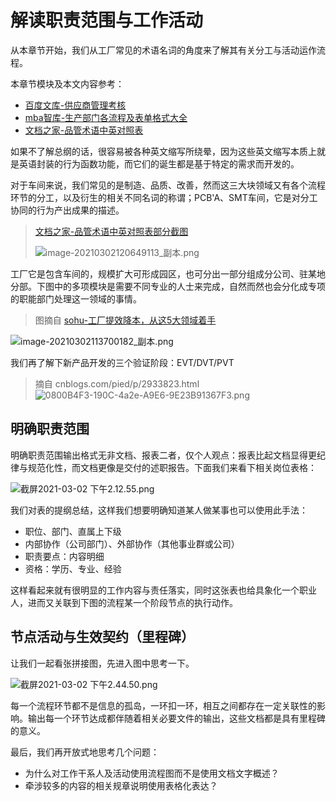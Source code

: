 # 解读职责范围与工作活动

从本章节开始，我们从工厂常见的术语名词的角度来了解其有关分工与活动运作流程。

本章节模块及本文内容参考：

* [百度文库-供应商管理考核](https://wenku.baidu.com/view/dee169fe182e453610661ed9ad51f01dc38157f3.html)
* [mba智库-生产部门各流程及表单格式大全](https://doc.mbalib.com/view/3530d92b954dc23565ed704266789085.html)
* [文档之家-品管术语中英对照表](http://www.doczj.com/doc/b2e422caa1c7aa00b52acba4.html)

如果不了解总纲的话，很容易被各种英文缩写所绕晕，因为这些英文缩写本质上就是英语封装的行为函数功能，而它们的诞生都是基于特定的需求而开发的。

对于车间来说，我们常见的是制造、品质、改善，然而这三大块领域又有各个流程环节的分工，以及衍生的相关不同名词的称谓；PCB'A、SMT车间，它是对分工协同的行为产出成果的描述。

> [文档之家-品管术语中英对照表部分截图](http://www.doczj.com/doc/b2e422caa1c7aa00b52acba4.html)
>
> ![image-20210302120649113_副本.png](https://i.loli.net/2021/03/02/cANaxwChz3SZ1uO.png)

工厂它是包含车间的，规模扩大可形成园区，也可分出一部分组成分公司、驻某地分部。下图中的多项模块是需要不同专业的人士来完成，自然而然也会分化成专项的职能部门处理这一领域的事情。

> 图摘自 [sohu-工厂提效降本，从这5大领域着手 ](https://www.sohu.com/a/359382431_778230)

![image-20210302113700182_副本.png](https://i.loli.net/2021/03/02/eiKqAMmWT3ECLOV.png)

我们再了解下新产品开发的三个验证阶段：EVT/DVT/PVT

> 摘自 cnblogs.com/pied/p/2933823.html
> ![0800B4F3-190C-4a2e-A9E6-9E23B91367F3.png](https://i.loli.net/2021/03/08/3EaSL1xGowyvisf.png)

## 明确职责范围

明确职责范围输出格式无非文档、报表二者，仅个人观点：报表比起文档显得更纪律与规范化性，而文档更像是交付的述职报告。下面我们来看下相关岗位表格：

![截屏2021-03-02 下午2.12.55.png](https://i.loli.net/2021/03/02/gGDoANLcZwYkS5t.png)

我们对表的提纲总结，这样我们想要明确知道某人做某事也可以使用此手法：

* 职位、部门、直属上下级
* 内部协作（公司部门）、外部协作（其他事业群或公司）
* 职责要点：内容明细
* 资格：学历、专业、经验

这样看起来就有很明显的工作内容与责任落实，同时这张表也给具象化一个职业人，进而又关联到下图的流程某一个阶段节点的执行动作。

##  节点活动与生效契约（里程碑）

让我们一起看张拼接图，先进入图中思考一下。

![截屏2021-03-02 下午2.44.50.png](https://i.loli.net/2021/03/02/NoIzDcTZlhjdprR.png)

每一个流程环节都不是信息的孤岛，一环扣一环，相互之间都存在一定关联性的影响。输出每一个环节达成都伴随着相关必要文件的输出，这些文档都是具有里程碑的意义。

最后，我们再开放式地思考几个问题：

* 为什么对工作干系人及活动使用流程图而不是使用文档文字概述？
* 牵涉较多的内容的相关规章说明使用表格化表达？